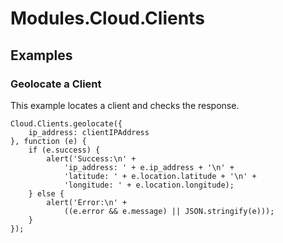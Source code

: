 # Modules.Cloud.Clients

<ProxySummary/>

## Examples

### Geolocate a Client

This example locates a client and checks the response.

    Cloud.Clients.geolocate({
        ip_address: clientIPAddress
    }, function (e) {
        if (e.success) {
            alert('Success:\n' +
                'ip_address: ' + e.ip_address + '\n' +
                'latitude: ' + e.location.latitude + '\n' +
                'longitude: ' + e.location.longitude);
        } else {
            alert('Error:\n' +
                ((e.error && e.message) || JSON.stringify(e)));
        }
    });

<ApiDocs/>
